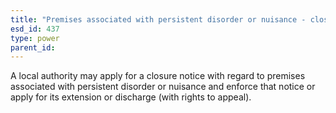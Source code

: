 ```yaml
---
title: "Premises associated with persistent disorder or nuisance - closure notice"
esd_id: 437
type: power
parent_id:  
---
```


A local authority may apply for a closure notice with regard to premises associated with persistent disorder or nuisance and enforce that notice or apply for its extension or discharge (with rights to appeal).


